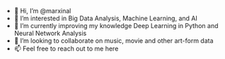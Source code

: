 - 👋 Hi, I’m @marxinal
- 👀 I’m interested in Big Data Analysis, Machine Learning, and AI 
- 🌱 I’m currently improving my knowledge Deep Learning in Python and Neural Network Analysis 
- 💞️ I’m looking to collaborate on music, movie and other art-form data
- 📫 Feel free to reach out to me here 

<!---
marxinal/marxinal is a ✨ special ✨ repository because its `README.md` (this file) appears on your GitHub profile.
You can click the Preview link to take a look at your changes.
--->
